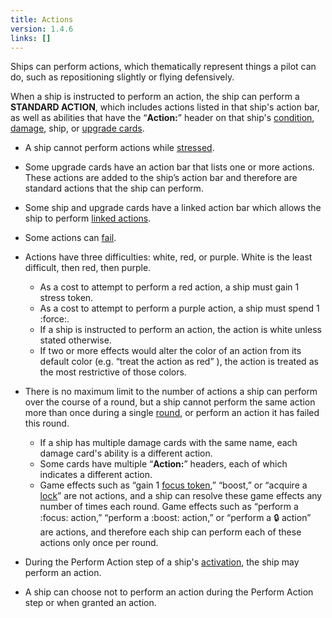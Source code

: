 ```yaml
---
title: Actions
version: 1.4.6
links: []
---
```


Ships can perform actions, which thematically represent things a pilot can do,
such as repositioning slightly or flying defensively.

When a ship is instructed to perform an action, the ship can perform a
**STANDARD ACTION**, which includes actions listed in that ship's action bar,
as well as abilities that have the “**Action:**” header on that ship's [condition](/rules/Condition_Cards),
[damage](/rules/Damge), ship, or [upgrade cards](/rules/Upgrade_Cards).

- A ship cannot perform actions while [stressed](/rules/Stress).

- Some upgrade cards have an action bar that lists one or more actions.
  These actions are added to the ship’s action bar and therefore are
  standard actions that the ship can perform.

- Some ship and upgrade cards have a linked action bar which allows the
  ship to perform [linked actions](/rules/Linked_Actions).

- Some actions can [fail](/rules/Fail).

- Actions have three difficulties: white, red, or purple. White is the least
  difficult, then red, then purple.
  * As a cost to attempt to perform a red action, a ship must gain 1 stress token.
  * As a cost to attempt to perform a purple action, a ship must spend 1 :force:.
  * If a ship is instructed to perform an action, the action is white unless stated otherwise.
  * If two or more effects would alter the color of an action from its default color (e.g. “treat the action as red” ), the action is treated as the most restrictive of those colors.

- There is no maximum limit to the number of actions a ship can perform over the course of a round, but a ship cannot perform the same action more than once during a single [round](/rules/), or perform an action it has failed this round.
  + If a ship has multiple damage cards with the same name, each damage card's ability is a different action.
  + Some cards have multiple “**Action:**” headers, each of which indicates a different action.
  + Game effects such as “gain 1 [focus token](/rules/Focus),” “boost,” or “acquire a [lock](/rules/Lock)” are not actions, and a ship can resolve these game effects any number of times each round. Game effects such as “perform a :focus: action,” “perform a :boost: action,” or “perform a :lock: action” are actions, and therefore each ship can perform each of these actions only once per round.

- During the Perform Action step of a ship's [activation](/rules/Activation_Phase), the ship may perform an action.

- A ship can choose not to perform an action during the Perform Action step or when granted an action.